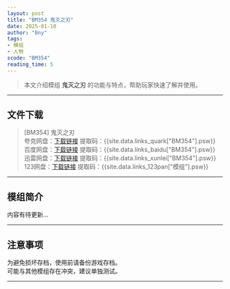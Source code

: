 ```yaml
---
layout: post
title: "BM354 鬼灭之刃"
date: 2025-01-10
author: "Bny"
tags: 
- 模组
- 人物
scode: "BM354"
reading_time: 5
---
```


> 本文介绍模组 **鬼灭之刃** 的功能与特点，帮助玩家快速了解并使用。

---

## 文件下载

> [BM354] 鬼灭之刃  
夸克网盘：[下载链接]({{site.data.links_quark["BM354"].url}}) 提取码：{{site.data.links_quark["BM354"].psw}}  
百度网盘：[下载链接]({{site.data.links_baidu["BM354"].url}}) 提取码：{{site.data.links_baidu["BM354"].psw}}  
迅雷网盘：[下载链接]({{site.data.links_xunlei["BM354"].url}}) 提取码：{{site.data.links_xunlei["BM354"].psw}}  
123网盘：[下载链接]({{site.data.links_123pan["模组"].url}}) 提取码：{{site.data.links_123pan["模组"].psw}}  

---

## 模组简介

>  
内容有待更新...  

---

## 注意事项

>  
为避免损坏存档，使用前请备份游戏存档。  
可能与其他模组存在冲突，建议单独测试。  

---

